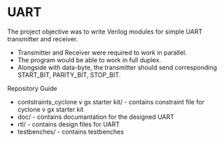 # UART

The project objective was to write Verilog modules for simple UART transmitter and receiver.

* Transmitter and Receiver were required to work in parallel.
* The program would be able to work in full duplex.
* Alongside with data-byte, the transmitter should send corresponding START_BIT, PARITY_BIT, STOP_BIT.

Repository Guide

* contstraints_cyclone v gx starter kit/ - contains constraint file for cyclone v gx starter kit
* doc/ - contains documantation for the designed UART
* rtl/ - contains design files for UART
* testbenches/ - contains testbenches
